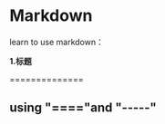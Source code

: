 # Markdown
   learn to use markdown：

**1.标题**

    
==============

using "===="and "-----"
-----------------------
